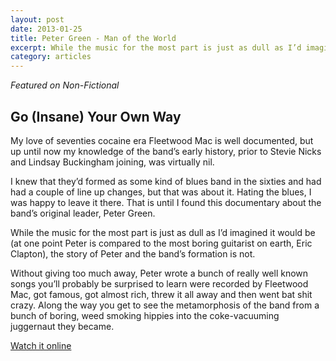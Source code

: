 ```yaml
---
layout: post
date: 2013-01-25
title: Peter Green - Man of the World
excerpt: While the music for the most part is just as dull as I’d imagined it would be (at one point Peter is compared to the most boring guitarist on earth, Eric Clapton), the story of Peter and the band’s formation is not.
category: articles
---
```


*Featured on Non-Fictional*

## Go (Insane) Your Own Way ##

My love of seventies cocaine era Fleetwood Mac is well documented, but up until now my knowledge of the band’s early history, prior to Stevie Nicks and Lindsay Buckingham joining, was virtually nil.

I knew that they’d formed as some kind of blues band in the sixties and had had a couple of line up changes, but that was about it. Hating the blues, I was happy to leave it there. That is until I found this documentary about the band’s original leader, Peter Green. 

While the music for the most part is just as dull as I’d imagined it would be (at one point Peter is compared to the most boring guitarist on earth, Eric Clapton), the story of Peter and the band’s formation is not.

Without giving too much away, Peter wrote a bunch of really well known songs you’ll probably be surprised to learn were recorded by Fleetwood Mac, got famous, got almost rich, threw it all away and then went bat shit crazy. Along the way you get to see the metamorphosis of the band from a bunch of boring, weed smoking hippies into the coke-vacuuming juggernaut they became.

[Watch it online](http://www.veoh.com/watch/v20365825F2BNMYza?h1=Peter+Green%3A+Man+of+the+World)